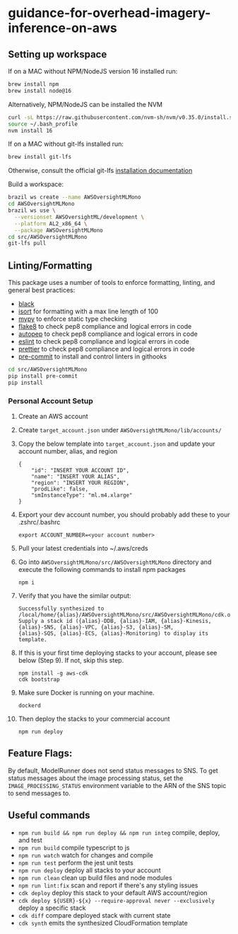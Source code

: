 # guidance-for-overhead-imagery-inference-on-aws

## Setting up workspace

If on a MAC without NPM/NodeJS version 16 installed run:

```bash
brew install npm
brew install node@16
```

Alternatively, NPM/NodeJS can be installed the NVM

```bash
curl -sL https://raw.githubusercontent.com/nvm-sh/nvm/v0.35.0/install.sh -o install_nvm.sh | bash
source ~/.bash_profile
nvm install 16
```

If on a MAC without git-lfs installed run:

```bash
brew install git-lfs
```

Otherwise, consult the official git-lfs [installation documentation](https://github.com/git-lfs/git-lfs?utm_source=gitlfs_site&utm_medium=installation_link&utm_campaign=gitlfs#installing)

Build a workspace:

```bash
brazil ws create --name AWSOversightMLMono
cd AWSOversightMLMono
brazil ws use \
  --versionset AWSOversightML/development \
  --platform AL2_x86_64 \
  --package AWSOversightMLMono
cd src/AWSOversightMLMono
git-lfs pull
```

## Linting/Formatting

This package uses a number of tools to enforce formatting, linting, and general best practices:

- [black](https://github.com/psf/black)
- [isort](https://github.com/PyCQA/isort) for formatting with a max line length of 100
- [mypy](https://github.com/pre-commit/mirrors-mypy) to enforce static type checking
- [flake8](https://github.com/PyCQA/flake8) to check pep8 compliance and logical errors in code
- [autopep](https://github.com/pre-commit/mirrors-autopep8) to check pep8 compliance and logical errors in code
- [eslint](https://github.com/pre-commit/mirrors-eslint) to check pep8 compliance and logical errors in code
- [prettier](https://github.com/pre-commit/mirrors-prettier) to check pep8 compliance and logical errors in code
- [pre-commit](https://github.com/pre-commit/pre-commit-hooks) to install and control linters in githooks

```bash
cd src/AWSOversightMLMono
pip install pre-commit
pip install
```

### Personal Account Setup

1. Create an AWS account
2. Create `target_account.json` under `AWSOversightMLMono/lib/accounts/`
3. Copy the below template into `target_account.json` and update your account number, alias, and region
   ```text
   {
       "id": "INSERT YOUR ACCOUNT ID",
       "name": "INSERT YOUR ALIAS",
       "region": "INSERT YOUR REGION",
       "prodLike": false,
       "smInstanceType": "ml.m4.xlarge"
   }
   ```
4. Export your dev account number, you should probably add these to your .zshrc/.bashrc
   ```
   export ACCOUNT_NUMBER=<your account number>
   ```
5. Pull your latest credentials into ~/.aws/creds

6. Go into `AWSOversightMLMono/src/AWSOversightMLMono` directory and execute the following commands to install npm packages
   ```
   npm i
   ```
7. Verify that you have the similar output:
   ```
   Successfully synthesized to /local/home/{alias}/AWSOversightMLMono/src/AWSOversightMLMono/cdk.out
   Supply a stack id ({alias}-DDB, {alias}-IAM, {alias}-Kinesis, {alias}-SNS, {alias}-VPC, {alias}-S3, {alias}-SM,
   {alias}-SQS, {alias}-ECS, {alias}-Monitoring) to display its template.
   ```
8. If this is your first time deploying stacks to your account, please see below (Step 9). If not, skip this step.

   ```
   npm install -g aws-cdk
   cdk bootstrap
   ```

9. Make sure Docker is running on your machine.

   ```
   dockerd
   ```

10. Then deploy the stacks to your commercial account
    ```
    npm run deploy
    ```

## Feature Flags:

By default, ModelRunner does not send status messages to SNS. To get status messages about the image processing status,
set the `IMAGE_PROCESSING_STATUS` environment variable to the ARN of the SNS topic to send messages to.

## Useful commands

- `npm run build && npm run deploy && npm run integ` compile, deploy, and test
- `npm run build` compile typescript to js
- `npm run watch` watch for changes and compile
- `npm run test` perform the jest unit tests
- `npm run deploy` deploy all stacks to your account
- `npm run clean` clean up build files and node modules
- `npm run lint:fix` scan and report if there's any styling issues
- `cdk deploy` deploy this stack to your default AWS account/region
- `cdk deploy ${USER}-${x} --require-approval never --exclusively` deploy a specific stack
- `cdk diff` compare deployed stack with current state
- `cdk synth` emits the synthesized CloudFormation template
